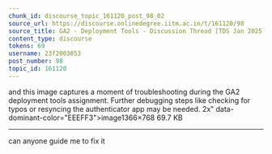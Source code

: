 ```yaml
---
chunk_id: discourse_topic_161120_post_98_02
source_url: https://discourse.onlinedegree.iitm.ac.in/t/161120/98
source_title: GA2 - Deployment Tools - Discussion Thread [TDS Jan 2025]
content_type: discourse
tokens: 69
username: 23f2003853
post_number: 98
topic_id: 161120
---
```


 and this image captures a moment of troubleshooting during the GA2 deployment tools assignment. Further debugging steps like checking for typos or resyncing the authenticator app may be needed. 2x" data-dominant-color="EEEFF3">image1366×768 69.7 KB

---

can anyone guide me to fix it
